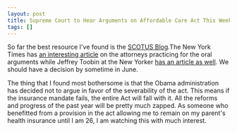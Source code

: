 ```yaml
---
layout: post
title: Supreme Court to Hear Arguments on Affordable Care Act This Week
tags: []
---
```

So far the best resource I've found is the <a href="http://www.scotusblog.com/category/special-features/health-care/">SCOTUS Blog</a>.The New York Times has <a href="http://www.nytimes.com/2012/03/26/us/in-supreme-court-health-care-case-training-for-a-legal-marathon.html">an interesting article</a> on the attorneys practicing for the oral arguments while Jeffrey Toobin at the New Yorker <a href="http://www.newyorker.com/talk/comment/2012/03/26/120326taco_talk_toobin">has an article as well</a>. We should have a decision by sometime in June.

The thing that I found most bothersome is that the Obama administration has decided not to argue in favor of the severability of the act. This means if the insurance mandate fails, the entire Act will fall with it. All the reforms and progress of the past year will be pretty much zapped. As someone who benefitted from a provision in the act allowing me to remain on my parent's health insurance until I am 26, I am watching this with much interest.
